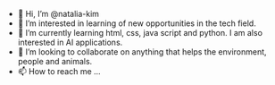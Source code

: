 - 👋 Hi, I’m @natalia-kim
- 👀 I’m interested in learning of new opportunities in the tech field.
- 🌱 I’m currently learning html, css, java script and python. I am also interested in AI applications. 
- 💞️ I’m looking to collaborate on anything that helps the environment, people and animals.
- 📫 How to reach me ...

<!---
natalia-kim/natalia-kim is a ✨ special ✨ repository because its `README.md` (this file) appears on your GitHub profile.
You can click the Preview link to take a look at your changes.
--->
